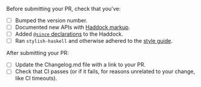 Before submitting your PR, check that you've:

- [ ] Bumped the version number.
- [ ] Documented new APIs with [Haddock markup](https://www.haskell.org/haddock/doc/html/index.html).
- [ ] Added [`@since` declarations](http://haskell-haddock.readthedocs.io/en/latest/markup.html#since) to the Haddock.
- [ ] Ran `stylish-haskell` and otherwise adhered to the [style guide](https://github.com/bitemyapp/esqueleto/blob/master/style-guide.yaml).

After submitting your PR:

- [ ] Update the Changelog.md file with a link to your PR.
- [ ] Check that CI passes (or if it fails, for reasons unrelated to your change, like CI timeouts).

<!---Thanks so much for contributing! :)

_If these checkboxes don't apply to your PR, you can delete them_

If you're unsure on what the new version number should be, feel free to ask.

-->
